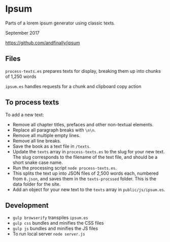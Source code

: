 # Ipsum

Parts of a lorem ipsum generator using classic texts.

September 2017

https://github.com/andfinally/ipsum

## Files

`process-texts.es` prepares texts for display, breaking them up into chunks of 1,250 words

`ipsum.es` handles requests for a chunk and clipboard copy action

## To process texts

To add a new text:

* Remove all chapter titles, prefaces and other non-textual elements.
* Replace all paragraph breaks with `\n\n`.
* Remove all multiple empty lines. 
* Remove all line breaks.
* Save the book as a text file in `/texts`.
* Update the `texts` array in `process-texts.es` to the slug for your new text. The slug corresponds to the filename of the text file, and should be a short snake case name.
* Run the processing script `node process-texts.es`.
* This splits the text up into JSON files of 2,500 words each, numbered from `0.json`, and saves them in the `texts-procssed` folder. This is the data folder for the site.
* Add an object for your new text to the `texts` array in `public/js/ipsum.es`.

## Development

* `gulp browserify` transpiles `ipsum.es`
* `gulp css` bundles and minifies the CSS files
* `gulp js` bundles and minifies the JS files
* To run local server `node server.js`
